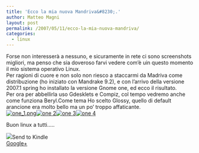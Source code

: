 ```yaml
---
title: 'Ecco la mia nuova Mandriva&#8230;.'
author: Matteo Magni
layout: post
permalink: /2007/05/11/ecco-la-mia-nuova-mandriva/
categories:
  - linux
---
```

<p>Forse non interesserà a nessuno, e sicuramente in rete ci sono screenshots migliori, ma penso che sia doveroso farvi vedere com&#8217;è uin questo momento il mio sistema operativo Linux.<br />
Per ragioni di cuore e non solo non riesco a staccarmi da Madriva come distribuzione (ho iniziato con Mandrake 9.2), e con l&#8217;arrivo della versione 2007.1 spring ho installato la versione Gnome one, ed ecco il risultato.<br />
Per ora per abbellirla uso Gdesklets e Compiz, col tempo vedremo anche come funziona Beryl.Come tema Ho scelto Glossy, quello di default arancione era molto bello ma un po&#8217; troppo affaticante.<br />
<a href='http://magni.me/wp-content/uploads/2007/05/one_1.png' title='one_1.png'><img src='http://magni.me/wp-content/uploads/2007/05/one_1.miniatura.png' alt='one_1.png' /></a><a href='http://magni.me/wp-content/uploads/2007/05/one_2.png' title='one 2'><img src='http://magni.me/wp-content/uploads/2007/05/one_2.miniatura.png' alt='one 2' /></a><a href='http://magni.me/wp-content/uploads/2007/05/one_3.png' title='one 3'><img src='http://magni.me/wp-content/uploads/2007/05/one_3.miniatura.png' alt='one 3' /></a><a href='http://magni.me/wp-content/uploads/2007/05/one_4.png' title='one 4'><img src='http://magni.me/wp-content/uploads/2007/05/one_4.miniatura.png' alt='one 4' /></a></p>
<p>Buon linux a tutti&#8230;..</p>
<div class='kindleWidget kindleLight' ><img src="http://magni.me/wp-content/plugins/send-to-kindle/media/white-15.png" /><span>Send to Kindle</span></div><a rel="author" href="https://plus.google.com/111433366670841346629?rel=author"  >Google+</a>